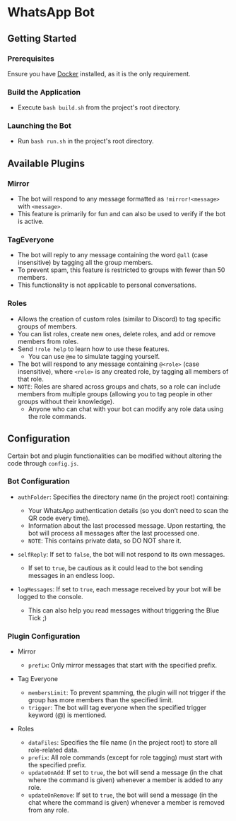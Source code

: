 # WhatsApp Bot

## Getting Started

### Prerequisites

Ensure you have [Docker](https://www.docker.com/) installed, as it is the only requirement.

### Build the Application

- Execute `bash build.sh` from the project's root directory.

### Launching the Bot

- Run `bash run.sh` in the project's root directory.

## Available Plugins

### Mirror

- The bot will respond to any message formatted as `!mirror!<message>` with `<message>`.
- This feature is primarily for fun and can also be used to verify if the bot is active.

### TagEveryone

- The bot will reply to any message containing the word `@all` (case insensitive) by tagging all the group members.
- To prevent spam, this feature is restricted to groups with fewer than 50 members.
- This functionality is not applicable to personal conversations.

### Roles

- Allows the creation of custom roles (similar to Discord) to tag specific groups of members.
- You can list roles, create new ones, delete roles, and add or remove members from roles.
- Send `!role help` to learn how to use these features.
  - You can use `@me` to simulate tagging yourself.
- The bot will respond to any message containing `@<role>` (case insensitive), where `<role>` is any created role, by tagging all members of that role.
- `NOTE`: Roles are shared across groups and chats, so a role can include members from multiple groups (allowing you to tag people in other groups without their knowledge).
  - Anyone who can chat with your bot can modify any role data using the role commands.

## Configuration

Certain bot and plugin functionalities can be modified without altering the code through `config.js`.

### Bot Configuration

- `authFolder`: Specifies the directory name (in the project root) containing:
  - Your WhatsApp authentication details (so you don’t need to scan the QR code every time).
  - Information about the last processed message. Upon restarting, the bot will process all messages after the last processed one.
  - `NOTE`: This contains private data, so DO NOT share it.

- `selfReply`: If set to `false`, the bot will not respond to its own messages.
  - If set to `true`, be cautious as it could lead to the bot sending messages in an endless loop.

- `logMessages`: If set to `true`, each message received by your bot will be logged to the console.
  - This can also help you read messages without triggering the Blue Tick ;)

### Plugin Configuration

- Mirror
  - `prefix`: Only mirror messages that start with the specified prefix.

- Tag Everyone
  - `membersLimit`: To prevent spamming, the plugin will not trigger if the group has more members than the specified limit.
  - `trigger`: The bot will tag everyone when the specified trigger keyword (@<trigger>) is mentioned.

- Roles
  - `dataFiles`: Specifies the file name (in the project root) to store all role-related data.
  - `prefix`: All role commands (except for role tagging) must start with the specified prefix.
  - `updateOnAdd`: If set to `true`, the bot will send a message (in the chat where the command is given) whenever a member is added to any role.
  - `updateOnRemove`: If set to `true`, the bot will send a message (in the chat where the command is given) whenever a member is removed from any role.



